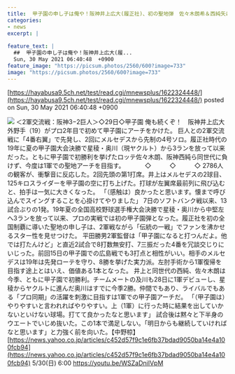 ```yaml
---
title:  甲子園の申し子は俺や！阪神井上広大(履正社)、初の聖地弾　佐々木朗希＆西純矢に負けん   .205   4本  15打点  
categories:
- news
excerpt: |
  
feature_text: |
  ##  甲子園の申し子は俺や！阪神井上広大(履...
  Sun, 30 May 2021 06:40:48  +0900
feature_image: "https://picsum.photos/2560/600?image=733"
image: "https://picsum.photos/2560/600?image=733"
---
```


[https://hayabusa9.5ch.net/test/read.cgi/mnewsplus/1622324448/](https://hayabusa9.5ch.net/test/read.cgi/mnewsplus/1622324448/)
posted on Sun, 30 May 2021 06:40:48  +0900

<!--more-->

![](https://i.imgur.com/P48ehZh.jpg) ＜2軍交流戦：阪神3−2巨人＞◇29日◇甲子園 俺も続くぞ！　阪神井上広大外野手（19）がプロ2年目で初めて甲子園にアーチをかけた。 巨人との2軍交流戦に「4番右翼」で先発し、2回にメルセデスから先制の4号ソロ。履正社時代の19年に夏の甲子園大会決勝で星稜・奥川（現ヤクルト）から3ランを放って以来だった。ともに甲子園で初勝利を挙げたロッテ佐々木朗、阪神西純ら同世代に負けず、今度は1軍での聖地アーチを目指す。 　　　◇　　　◇　　　◇ 2786人の観客が、衝撃音に反応した。2回先頭の第1打席。井上はメルセデスの2球目、125キロスライダーを甲子園の空に打ち上げた。打球が左翼席最前列に飛び込むと、拍手は一気に大きくなった。 「（感触は）良かったと思います。懐まで呼び込んでスイングすることを心掛けてやりました」 7日のソフトバンク戦以来、13試合ぶりの1発。19年夏の全国高校野球選手権大会決勝で星稜・奥川から中堅左へ3ランを放って以来、プロの実戦では初の甲子園弾となった。履正社を初の全国制覇に導いた聖地の申し子は、2軍戦ながら「伝統の一戦」でファンを沸かせるスター性を見せつけた。 平田勝男2軍監督は「甲子園になると打つんだよ。他では打たんけど」と直近2試合で8打数無安打、7三振だった4番を冗談交じりにいじった。前回15日の甲子園での広島戦でも3打点と相性がいい。相手のメルセデスは19年は先発ローテを守り、8勝を挙げた実力派。左肘手術から1軍復帰を目指す途上とはいえ、価値ある1本となった。 井上と同世代の西純、佐々木朗は今季、ともに甲子園で初勝利。チームメートの及川も28日に1軍デビューし、星稜からヤクルトに進んだ奥川はすでに今季2勝。仲間でもあり、ライバルでもある「プロ同期」の活躍を刺激に目指すは1軍での甲子園アーチだ。 「（甲子園は）やりやすいと言われればやりやすい。上（1軍）に行った時に結果を出していかないといけない球場。打てて良かったなと思います」 試合後は黙々と下半身のウエートでいじめ抜いた。この1本で満足しない。「明日からも継続していければなと思います」と力強く前を向いた。【中野椋】 [https://news.yahoo.co.jp/articles/c452d57f9c1e6fb37bdad9050ba14e4a100fcb94](https://news.yahoo.co.jp/articles/c452d57f9c1e6fb37bdad9050ba14e4a100fcb94) 5/30(日) 6:00 https://youtu.be/WSZaDniIVpM
